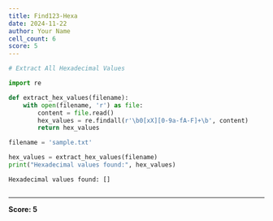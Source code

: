 ```yaml
---
title: Find123-Hexa
date: 2024-11-22
author: Your Name
cell_count: 6
score: 5
---
```


```python
# Extract All Hexadecimal Values
```


```python
import re
```


```python
def extract_hex_values(filename):
    with open(filename, 'r') as file:
        content = file.read()
        hex_values = re.findall(r'\b0[xX][0-9a-fA-F]+\b', content)
        return hex_values

```


```python
filename = 'sample.txt'
```


```python
hex_values = extract_hex_values(filename)
print("Hexadecimal values found:", hex_values)

```

    Hexadecimal values found: []



```python

```


---
**Score: 5**
